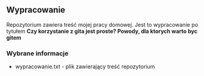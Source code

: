 ## Wypracowanie

Repozytorium zawiera treść mojej pracy domowej.
Jest to wypracowanie po tytułem **Czy korzystanie z gita jest proste? Powody, dla ktorych warto byc gitem**

### Wybrane informacje

- wypracowanie.txt - plik zawierający treść repozytorium

